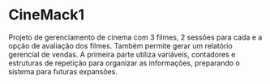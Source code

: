 # CineMack1
Projeto de gerenciamento de cinema com 3 filmes, 2 sessões para cada e a opção de avaliação dos filmes. Também permite gerar um relatório gerencial de vendas. A primeira parte utiliza variáveis, contadores e estruturas de repetição para organizar as informações, preparando o sistema para futuras expansões.
